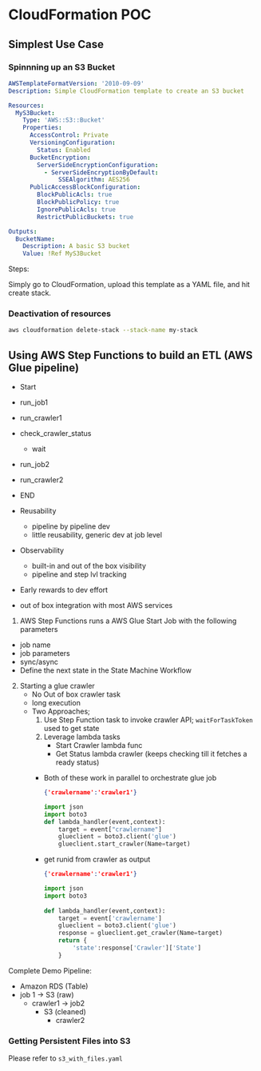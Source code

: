 # CloudFormation POC

## Simplest Use Case

### Spinnning up an S3 Bucket


```yaml
AWSTemplateFormatVersion: '2010-09-09'
Description: Simple CloudFormation template to create an S3 bucket

Resources:
  MyS3Bucket:
    Type: 'AWS::S3::Bucket'
    Properties:
      AccessControl: Private
      VersioningConfiguration:
        Status: Enabled
      BucketEncryption:
        ServerSideEncryptionConfiguration:
          - ServerSideEncryptionByDefault:
              SSEAlgorithm: AES256
      PublicAccessBlockConfiguration:
        BlockPublicAcls: true
        BlockPublicPolicy: true
        IgnorePublicAcls: true
        RestrictPublicBuckets: true

Outputs:
  BucketName:
    Description: A basic S3 bucket
    Value: !Ref MyS3Bucket
```

Steps:

Simply go to CloudFormation, upload this template as a YAML file, and hit create stack.

### Deactivation of resources
```bash
aws cloudformation delete-stack --stack-name my-stack
```

## Using AWS Step Functions to build an ETL (AWS Glue pipeline)

- Start
- run_job1
- run_crawler1
- check_crawler_status
  - wait
- run_job2
- run_crawler2
- END

- Reusability
  - pipeline by pipeline dev
  - little reusability, generic dev at job level
- Observability
  - built-in and out of the box visibility
  - pipeline and step lvl tracking
- Early rewards to dev effort
- out of box integration with most AWS services

1) AWS Step Functions runs a AWS Glue Start Job with the following parameters
  - job name
  - job parameters
  - sync/async
   - Define the next state in the State Machine Workflow
2) Starting a glue crawler
   - No Out of box crawler task
   - long execution
   - Two Approaches;
     1) Use Step Function task to invoke crawler API; ```waitForTaskToken``` used to get state
     2) Leverage lambda tasks
        - Start Crawler lambda func
        - Get Status lambda crawler (keeps checking till it fetches a ready status)
      - Both of these work in parallel to orchestrate glue job
  
        ```json
        {'crawlername':'crawler1'}
        ```
        ```python
        import json
        import boto3
        def lambda_handler(event,context):
            target = event["crawlername"]
            glueclient = boto3.client('glue')
            glueclient.start_crawler(Name=target)
        ```
      - get runid from crawler as output
        ```json
        {'crawlername':'crawler1'}
        ```
        ```python
        import json
        import boto3
            
        def lambda_handler(event,context):
            target = event['crawlername']
            glueclient = boto3.client('glue')
            response = glueclient.get_crawler(Name=target)
            return {
                'state':response['Crawler']['State']
            }
        ```

Complete Demo Pipeline:

- Amazon RDS (Table)
- job 1 -> S3 (raw)
  - crawler1 -> job2
    - S3 (cleaned)
      - crawler2

### Getting Persistent Files into S3
Please refer to ```s3_with_files.yaml```

